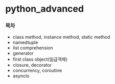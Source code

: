# python_advanced

### 목차
- class method, instance method, static method
- namedtuple
- list comprehension
- generator
- first class object(일급객체)
- closure, decorator
- concurrency, coroutine
- asyncio
